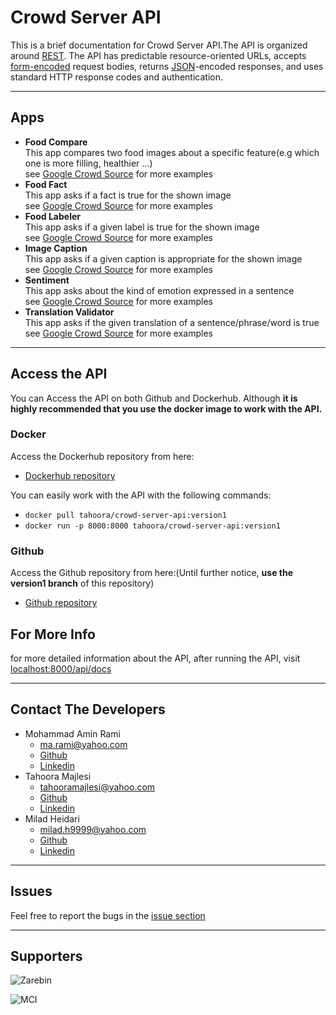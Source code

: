 # Crowd Server API

This is a brief documentation for Crowd Server API.The API is organized around [REST](https://en.wikipedia.org/wiki/Representational_state_transfer). The API has predictable resource-oriented URLs, accepts [form-encoded](https://en.wikipedia.org/wiki/POST_(HTTP)#Use_for_submitting_web_forms) request bodies, returns [JSON](https://www.json.org/json-en.html)-encoded responses, and uses standard HTTP response codes and authentication.     

---         
## Apps
- **Food Compare**      
    This app compares two food images about a specific feature(e.g which one is more filling, healthier ...)        
    see [Google Crowd Source](https://crowdsource.google.com/csf/?hl=en#/contribute/food_compare) for more examples         
- **Food Fact**         
    This app asks if a fact is true for the shown image     
    see [Google Crowd Source](https://crowdsource.google.com/csf/?hl=en#/contribute/food_facts) for more examples           
- **Food Labeler**          
    This app asks if a given label is true for the shown image       
    see [Google Crowd Source](https://crowdsource.google.com/csf/?hl=en#/contribute/food_labeler) for more examples      
- **Image Caption**             
    This app asks if a given caption is appropriate for the shown image             
    see [Google Crowd Source](https://crowdsource.google.com/cs/contribute/image-caption/en) for more examples 
- **Sentiment**         
    This app asks about the kind of emotion expressed in a sentence          
    see [Google Crowd Source](https://crowdsource.google.com/) for more examples  
- **Translation Validator**             
    This app asks if the given translation of a sentence/phrase/word is true            
    see [Google Crowd Source](https://crowdsource.google.com/) for more examples

---             
## Access the API                        
You can Access the API on both Github and Dockerhub. Although **it is highly recommended that you use the docker image to work with the API.**                  

### Docker
Access the Dockerhub repository from here:               
- [Dockerhub repository](https://hub.docker.com/r/tahoora/crowd-server-api)     
     
You can easily work with the API with the following commands:
- `docker pull tahoora/crowd-server-api:version1`
- `docker run -p 8000:8000 tahoora/crowd-server-api:version1`

### Github
Access the Github repository from here:(Until further notice, **use the version1 branch** of this repository)
- [Github repository](https://github.com/Zarebin/nextgen-py-4/tree/main/crowd-server)

## For More Info 
for more detailed information about the API, after running the API, visit [localhost:8000/api/docs](localhost:8000/api/docs)

---
## Contact The Developers
- Mohammad Amin Rami
    - ma.rami@yahoo.com
    - [Github](https://github.com/amin-rami)
    - [Linkedin](https://www.linkedin.com/in/mohammad-amin-rami/)
- Tahoora Majlesi
    - tahooramajlesi@yahoo.com
    - [Github](https://github.com/Tahoora78)
    - [Linkedin](https://www.linkedin.com/in/tahoora-majlesi/)
- Milad Heidari         
    - milad.h9999@yahoo.com
    - [Github](https://github.com/M-Heidari2000)
    - [Linkedin](https://www.linkedin.com/in/milad-heidari-244314207/)

---
## Issues
Feel free to report the bugs in the [issue section](https://github.com/Zarebin/nextgen-py-4/issues)

---
## Supporters

![Zarebin](https://appsget.ir/wp-content/uploads/2021/07/zarebin-appsget.ir_.jpg)


![MCI](https://randeno.com/blog/wp-content/uploads/2022/05/hamrah-e-aval-ussd-codes.jpg)
